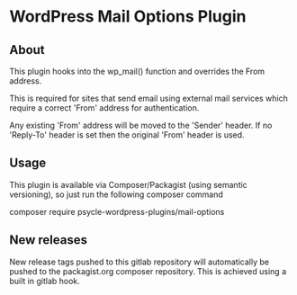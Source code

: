 # WordPress Mail Options Plugin

## About

This plugin hooks into the wp_mail() function and overrides the From address.

This is required for sites that send email using external mail services which require a correct 'From' address for authentication.

Any existing 'From' address will be moved to the 'Sender' header. If no 'Reply-To' header is set then the original 'From' header is used.

## Usage

This plugin is available via Composer/Packagist (using semantic versioning), so just run the following composer command

composer require psycle-wordpress-plugins/mail-options

## New releases

New release tags pushed to this gitlab repository will automatically be pushed to the packagist.org composer repository. This is achieved using a built in gitlab hook.
